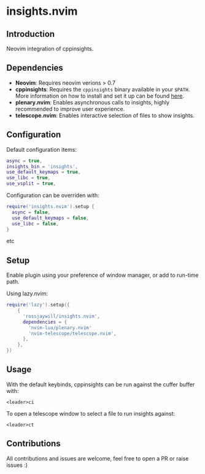 # insights.nvim

## Introduction

Neovim integration of cppinsights.

## Dependencies

- **Neovim**: Requires neovim verions > 0.7
- **cppinsights**: Requires the `cppinsights` binary available in your `$PATH`. More information on how to install and set it up can be found [here](https://cppinsights.io/).
- **plenary.nvim**: Enables asynchronous calls to insights, highly recommended to improve user experience.
- **telescope.nvim**: Enables interactive selection of files to show insights.

## Configuration

Default configuration items:
```lua
async = true,
insights_bin = 'insights',
use_default_keymaps = true,
use_libc = true,
use_vsplit = true,
```

Configuration can be overriden with:
```lua
require('insights.nvim').setup {
  async = false,
  use_default_keymaps = false,
  use_libc = false,
}
```
etc

## Setup

Enable plugin using your preference of window manager, or add to run-time path.

Using lazy.nvim:
```lua
require('lazy').setup({
    {
      'rossjaywill/insights.nvim',
      dependencies = {
        'nvim-lua/plenary.nvim'
        'nvim-telescope/telescope.nvim',
      },
    },
})
```

## Usage

With the default keybinds, cppinsights can be run against the cuffer buffer with:
```vim
<leader>ci
```

To open a telescope window to select a file to run insights against:
```vim
<leader>ct
```

## Contributions

All contributions and issues are welcome, feel free to open a PR or raise issues :)
